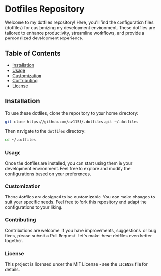 # Dotfiles Repository

Welcome to my dotfiles repository! Here, you'll find the configuration files
(dotfiles) for customizing my development environment. These dotfiles are
tailored to enhance productivity, streamline workflows, and provide a
personalized development experience.

## Table of Contents

- [Installation](#installation)
- [Usage](#usage)
- [Customization](#customization)
- [Contributing](#contributing)
- [License](#license)

## Installation

To use these dotfiles, clone the repository to your home directory:

```bash
git clone https://github.com/av1155/.dotfiles.git ~/.dotfiles
```

Then navigate to the `dotfiles` directory:

```bash
cd ~/.dotfiles
```

### Usage

Once the dotfiles are installed, you can start using them in your development
environment. Feel free to explore and modify the configurations based on your
preferences.

### Customization

These dotfiles are designed to be customizable. You can make changes to suit
your specific needs. Feel free to fork this repository and adapt the
configurations to your liking.

### Contributing

Contributions are welcome! If you have improvements, suggestions, or bug fixes,
please submit a Pull Request. Let's make these dotfiles even better together.

### License

This project is licensed under the MIT License - see the `LICENSE` file for
details.
